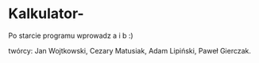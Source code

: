 # Kalkulator-
Po starcie programu wprowadz a i b :) 

twórcy: 
Jan Wojtkowski, 
Cezary Matusiak,
Adam Lipiński,
Paweł Gierczak.
